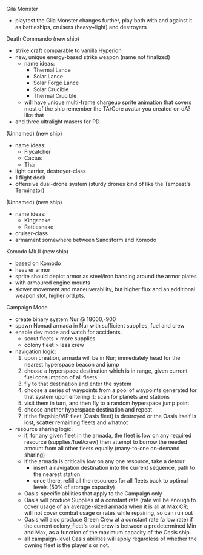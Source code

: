 Gila Monster
  * playtest the Gila Monster changes further, play both with and against it as battleships, cruisers (heavy+light) and destroyers
    
Death Commando (new ship)
  * strike craft comparable to vanilla Hyperion
  * new, unique energy-based strike weapon (name not finalized)
    * name ideas:
      * Thermal Lance
      * Solar Lance
      * Solar Forge Lance
      * Solar Crucible
      * Thermal Crucible
    * will have unique multi-frame chargeup sprite animation that covers most of the ship
      remember the TA/Core avatar you created on dA? like that
  * and three ultralight masers for PD

(Unnamed) (new ship)
  * name ideas:
    * Flycatcher
    * Cactus
    * Thar
  * light carrier, destroyer-class
  * 1 flight deck
  * offensive dual-drone system (sturdy drones kind of like the Tempest's Terminator)
  
(Unnamed) (new ship)
  * name ideas:
    * Kingsnake
    * Rattlesnake
  * cruiser-class
  * armament somewhere between Sandstorm and Komodo

Komodo Mk.II (new ship)
  * based on Komodo
  * heavier armor
  * sprite should depict armor as steel/iron banding around the armor plates
  * with armoured engine mounts
  * slower movement and maneuverability, but higher flux and an additional weapon slot, higher ord.pts.

Campaign Mode
  * create binary system Nur @ 18000,-900
  * spawn Nomad armada in Nur with sufficient supplies, fuel and crew
  * enable dev mode and watch for accidents.
    * scout fleets > more supplies
    * colony fleet > less crew
  * navigation logic:
    1. upon creation, armada will be in Nur; immediately head for the nearest hyperspace beacon and jump
    2. choose a hyperspace destination which is in range, given current fuel consumption of all fleets
    3. fly to that destination and enter the system
    4. choose a series of waypoints from a pool of waypoints generated for that system upon entering it; scan for planets and stations
    5. visit them in turn, and then fly to a random hyperspace jump point
    6. choose another hyperspace destination and repeat
    7. if the flagship/VIP fleet (Oasis fleet) is destroyed or the Oasis itself is lost, scatter remaining fleets and whatnot
  * resource sharing logic:
    * if, for any given fleet in the armada, the fleet is low on any required resource (supplies/fuel/crew) then attempt to borrow the needed amount from all other fleets equally (many-to-one on-demand sharing)
	* if the armada is critically low on any one resource, take a detour
	  * insert a navigation destination into the current sequence, path to the nearest station
	  * once there, refill all the resources for all fleets back to optimal levels (50% of storage capacity)
	* Oasis-specific abilities that apply to the Campaign only
    * Oasis will produce Supplies at a constant rate (rate will be enough to cover usage of an average-sized armada when it is all at Max CR; will not cover combat usage or rates while repairing, so can run out
    * Oasis will also produce Green Crew at a constant rate (a low rate) if the current colony_fleet's total crew is between a predetermined Min and Max, as a function of the maximum capacity of the Oasis ship.
    * all campaign-level Oasis abilities will apply regardless of whether the owning fleet is the player's or not.
	

